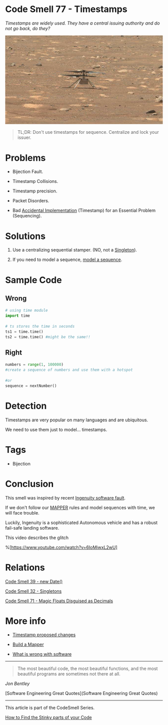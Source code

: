 # Code Smell 77 - Timestamps

*Timestamps are widely used. They have a central issuing authority and do not go back, do they?*

![Code Smell 77 - Timestamps](km6rnydpMsN7heLcoaNw5A-1200-80.gif)

> TL;DR: Don't use timestamps for sequence. Centralize and lock your issuer.

# Problems

- Bijection Fault.

- Timestamp Collisions.

- Timestamp precision.

- Packet Disorders.

- Bad [Accidental Implementation](https://maximilianocontieri.com/no-silver-bullet) (Timestamp) for an Essential Problem (Sequencing).

# Solutions

1. Use a centralizing sequential stamper. (NO, not a [Singleton](https://maximilianocontieri.com/singleton-the-root-of-all-evil)).

2. If you need to model a sequence, [model a sequence](https://maximilianocontieri.com/the-one-and-only-software-design-principle).

# Sample Code

## Wrong

[Gist Url]: # (https://gist.github.com/mcsee/395fe180085be252c2ff97020b9f3bc9)
```python
# using time module
import time
  
# ts stores the time in seconds
ts1 = time.time()
ts2 = time.time() #might be the same!!
```

## Right

[Gist Url]: # (https://gist.github.com/mcsee/67d4df804716d5fb10bcbb7d8ce6f7fe)
```python
numbers = range(1, 100000)
#create a sequence of numbers and use them with a hotspot

#or
sequence = nextNumber()

```

# Detection

Timestamps are very popular on many languages and are ubiquitous. 

We need to use them just to model... timestamps.

# Tags

- Bijection

# Conclusion

This smell was inspired by recent [Ingenuity software fault](https://www.hebergementwebs.com/transport/the-autonomous-helicopter-mars-named-ingenuity-is-confused-by-a-time-stamp-issue-providing-insightful-lessons-for-self-driving-cars-ai).

If we don't follow our [MAPPER](https://maximilianocontieri.com/the-one-and-only-software-design-principle) rules and model sequences with time, we will face trouble.

Luckily, Ingenuity is a sophisticated Autonomous vehicle and has a robust fail-safe landing software.

This video describes the glitch

%[https://www.youtube.com/watch?v=6IoMiwxL2wU]

# Relations

[Code Smell 39 - new Date()](https://maximilianocontieri.com/code-smell-39-new-date)

[Code Smell 32 - Singletons](https://maximilianocontieri.com/code-smell-32-singletons)

[Code Smell 71 - Magic Floats Disguised as Decimals](https://maximilianocontieri.com/code-smell-71-magic-floats-disguised-as-decimals)

# More info

- [Timestamp proposed changes](https://ieeexplore.ieee.org/document/805196)

- [Build a Mapper](https://maximilianocontieri.com/the-one-and-only-software-design-principle)

- [What is wrong with software](https://maximilianocontieri.com/what-is-wrong-with-software)

* * *

> The most beautiful code, the most beautiful functions, and the most beautiful programs are sometimes not there at all. 

_Jon Bentley_
 
[Software Engineering Great Quotes](Software Engineering Great Quotes)

* * *

This article is part of the CodeSmell Series.

[How to Find the Stinky parts of your Code](https://maximilianocontieri.com/how-to-find-the-stinky-parts-of-your-code)
